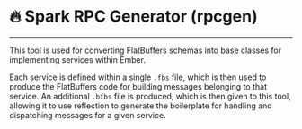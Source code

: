 # 🔥 **Spark RPC Generator (rpcgen)**
---

This tool is used for converting FlatBuffers schemas into base classes for implementing services within Ember.

Each service is defined within a single `.fbs` file, which is then used to produce the FlatBuffers code for building messages belonging to that service. An additional `.bfbs` file is produced, which is then given to this tool, allowing it to use reflection to generate the boilerplate for handling and dispatching messages for a given service.